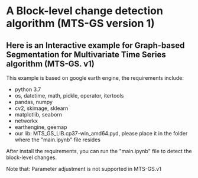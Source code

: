 # A Block-level change detection algorithm (MTS-GS  version 1)
## Here is an Interactive example for Graph-based Segmentation for Multivariate Time Series algorithm (MTS-GS. v1)
This example is based on google earth engine, the requirements include:  
* python 3.7  
* os, datetime, math, pickle, operator, itertools   
* pandas, numpy  
* cv2, skimage, sklearn  
* matplotlib, seaborn  
* networkx  
* earthengine, geemap  
* our lib:  MTS_GS_LIB.cp37-win_amd64.pyd, please place it in the folder where the "main.ipynb" file resides   
  
After install the requirements, you can run the "main.ipynb" file to detect the block-level changes.  
  
Note that: Parameter adjustment is not supported in MTS-GS.v1

